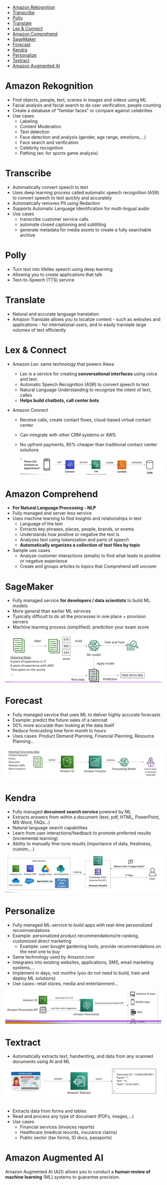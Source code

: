 - [Amazon Rekognition](#amazon-rekognition)
- [Transcribe](#transcribe)
- [Polly](#polly)
- [Translate](#translate)
- [Lex \& Connect](#lex--connect)
- [Amazon Comprehend](#amazon-comprehend)
- [SageMaker](#sagemaker)
- [Forecast](#forecast)
- [Kendra](#kendra)
- [Personalize](#personalize)
- [Textract](#textract)
- [Amazon Augmented AI](#amazon-augmented-ai)
# Amazon Rekognition

* Find objects, people, text, scenes in images and videos using ML
* Facial analysis and facial search to do user verification, people counting
* Create a database of "familiar faces" or compare against celebrities
* Use cases
  * Labeling
  * Content Moderation
  * Text detection
  * Face detection and analysis (gender, age range, emotions,...)
  * Face search and verification
  * Celebrity recognition
  * Pathing (ex: for sports game analysis)

# Transcribe

* Automatically convert speech to text
* Uses deep learning process called automatic speech recognition (ASR)  to convert speech to text quickly and accurately
* Automatically removes PII using Redaction
* Supports Automatic Language Identification for multi-lingual audio
* Use cases
  * transcribe customer service calls
  * automate closed captioning and subtitling
  * generate metadata for media assets to create a fully searchable archive

# Polly

* Turn text into lifelike speech using deep learning
* Allowing you to create applications that talk
* Text-to-Speech (TTS) service

# Translate

* Natural and accurate language translation
* Amazon Translate allows you to localize content - such as websites and applications - for international users, and to easily translate large volumes of text efficiently

# Lex & Connect

* Amazon Lex: same technology that powers Alexa
  * Lex is a service for creating **conversational interfaces** using voice and text.
  * Automatic Speech Recognition (ASR) to convert speech to text
  * Natural Language Understanding to recognize the intent of text, calles
  * **Helps build chatbots, call center bots**

* Amazon Connect
  * Receive calls, create contact flows, cloud-based virtual contact center
  * Can integrate with other CRM systems or AWS
  * No upfront payments, 80% cheaper than traditional contact center solutions

    ![01-amazon-connect.png](./images/01-amazon-connect.png)

# Amazon Comprehend

* **For Natural Language Processing - NLP**
* Fully managed and server less service
* Uses machine learning to find insights and relationships in text
  * Language of the text
  * Extracts key phrases, places, people, brands, or events
  * Understands how positive or negative the text is
  * Analyzes text using tokenization and parts of speech
  * **Automatically organizes a collection of text files by topic**
* Sample use cases
  * Analyze customer interactions (emails) to find what leads to positive or negative experience
  * Create and groups articles to topics that Comprehend will uncover

# SageMaker

* Fully managed service **for developers / data scientists** to build ML models
* More general than earlier ML services
* Typically difficult to do all the processes in one place + provision servers
* Machine learning process (simplified): prediction your exam score

![02-sage-maker.png](./images/02-sage-maker.png)

# Forecast

* Fully managed service that uses ML to deliver highly accurate forecasts
* Example: predict the future sales of a raincoat
* 50% more accurate than looking at the data itself
* Reduce forecasting time form month to hours
* Uses cases: Product Demand Planning, Financial Planning, Resource Planning...

![03-forecast.png](./images/03-forecast.png)

# Kendra

* Fully managed **document search service** powered by ML
* Extracts answers from within a document (text, pdf, HTML, PowerPoint, MS Word, FAQs...)
* Natural language search capabilities
* Learn from user interactions/feedback to promote preferred results (incremental learning)
* Ability to manually fine-tune results (importance of data, freshness, custom,...)

![04-kendra.png](./images/04-kendra.png)

# Personalize

* Fully managed ML-service to build apps with real-time personalized recommendations
* Example: personalized product recommendations/re-ranking, customized direct marketing
  * Example: user bought gardening tools, provide recommendations on the next one to buy
* Same technology used by Amazon.com
* Integrates into existing websites, applications, SMS, email marketing systems,...
* Implement in days, not months (you do not need to build, train and deploy ML solutions)
* Use cases: retail stores, media and entertainment...
  
![05-personalize.png](./images/05-personalize.png)

# Textract

* Automatically extracts text, handwriting, and data from any scanned documents using AI and ML

![06-textract.png](./images/06-textract.png)

* Extracts data from forms and tables
* Read and process any type of document (PDFs, images,...)
* Use cases
  * Financial services (invoices reports)
  * Healthcare (medical records, insurance claims)
  * Public sector (tax forms, ID docs, passports)

# Amazon Augmented AI

Amazon Augmented AI (A2I) allows you to conduct a **human review of machine learning** (ML) systems to guarantee precision.
